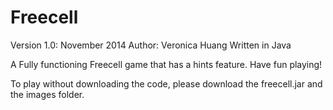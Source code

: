 # Freecell

Version 1.0: November 2014
Author: Veronica Huang
Written in Java

A Fully functioning Freecell game that has a hints feature. Have fun playing!

To play without downloading the code, please download the freecell.jar and the images folder.

